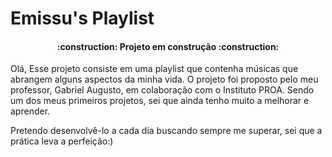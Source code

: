 # Emissu's Playlist

<h4 align="center"> 
    :construction:  Projeto em construção  :construction:
</h4>

Olá, 
Esse projeto consiste em uma playlist que contenha músicas que abrangem alguns aspectos da minha vida.
O projeto foi proposto pelo meu professor, Gabriel Augusto, em colaboração com o Instituto PROA.
Sendo um dos meus primeiros projetos, sei que ainda tenho muito a melhorar e aprender.

Pretendo desenvolvê-lo a cada dia buscando sempre me superar, sei que a prática leva a perfeição:)


